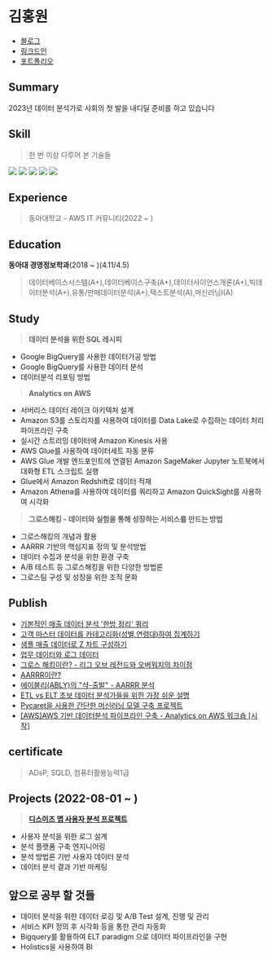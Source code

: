 # 김홍원

- [블로그](https://khw742002.tistory.com/)
- [링크드인](https://www.linkedin.com/in/%ED%99%8D%EC%9B%90-%EA%B9%80-944666243/)
- [포트폴리오](https://endurable-waiter-538.notion.site/Hongwon-s-Portfolio-d66de175156340a7ab543f04981f0946)


## Summary
2023년 데이터 분석가로 사회의 첫 발을 내디딜 준비를 하고 있습니다

## Skill
>한 번 이상 다루어 본 기술들
>
<img src="https://img.shields.io/badge/Python-3766AB?style=flat-square&logo=Python&logoColor=white"/></a>
<img src="https://img.shields.io/badge/Pandas-150458?style=flat-square&logo=Pandas&logoColor=white"/></a>
<img src="https://img.shields.io/badge/Numpy-013243?style=flat-square&logo=Numpy&logoColor=white"/></a>
<img src="https://img.shields.io/badge/scikit learn-f7931e?style=flat-square&logo=scikit-learn&logoColor=white"/></a>
<img src="https://img.shields.io/badge/BigQuery-4285F4?style=flat-square&logo=Google Cloud&logoColor=white"/></a>

## Experience
>동아대학교 - AWS IT 커뮤니티(2022 ~ )
## Education
**동아대 경영정보학과**(2018 ~ )(4.11/4.5)
>데이터베이스시스템(A+),데이터베이스구축(A+),데이터사이언스개론(A+),빅데이터분석(A+),유통/판매데이터분석(A+),텍스트분석(A),머신러닝I(A)

## Study
> **데이터 분석을 위한 SQL 레시피**
  - Google BigQuery를 사용한 데이터가공 방법
  - Google BigQuery를 사용한 데이터 분석
  - 데이터분석 리포팅 방법
> **Analytics on AWS**
  - 서버리스 데이터 레이크 아키텍처 설계
  - Amazon S3를 스토리지를 사용하여 데이터를 Data Lake로 수집하는 데이터 처리 파이프라인 구축
  - 실시간 스트리밍 데이터에 Amazon Kinesis 사용
  - AWS Glue를 사용하여 데이터세트 자동 분류
  - AWS Glue 개발 엔드포인트에 연결된 Amazon SageMaker Jupyter 노트북에서 대화형 ETL 스크립트 실행
  - Glue에서 Amazon Redshift로 데이터 적재
  - Amazon Athena를 사용하여 데이터를 쿼리하고 Amazon QuickSight를 사용하여 시각화
> **그로스해킹 - 데이터와 실험을 통해 성장하는 서비스를 만드는 방법**
  - 그로스해킹의 개념과 활용
  - AARRR 기반의 핵심지표 정의 및 분석방법
  - 데이터 수집과 분석을 위한 환경 구축
  - A/B 테스트 등 그로스해킹을 위한 다양한 방법론
  - 그로스팀 구성 및 성장을 위한 조직 문화 

## Publish
- [기본적인 매출 데이터 분석 '한방 정리' 쿼리](https://khw742002.tistory.com/27?category=1006664)
- [고객 마스터 데이터를 카테고리화(성별,연령대)하여 집계하기](https://khw742002.tistory.com/42?category=1006664)
- [샘플 매출 데이터로 Z 차트 구성하기](https://khw742002.tistory.com/28?category=1006664)
- [업무 데이터와 로그 데이터](https://khw742002.tistory.com/13?category=1006663)
- [그로스 해킹이란? - 리그 오브 레전드와 오버워치의 차이점](https://khw742002.tistory.com/40?category=1006663)
- [AARRR이란?](https://khw742002.tistory.com/46?category=1006663)
- [에이블리(ABLY)의 "샥-출발" - AARRR 분석](https://khw742002.tistory.com/47?category=1006663)
- [ETL vs ELT 초보 데이터 분석가들을 위한 가장 쉬운 설명](https://khw742002.tistory.com/31?category=1016894)
- [Pycaret을 사용한 간단한 머신러닝 모델 구축 프로젝트](https://khw742002.tistory.com/41?category=1016895)
- [[AWS]AWS 기반 데이터분석 파이프라인 구축 - Analytics on AWS 워크숍 [시작]](https://khw742002.tistory.com/32?category=1006667)
## certificate
>ADsP, SQLD, 컴퓨터활용능력1급

## Projects (2022-08-01 ~  )
> [**디스이즈 앱 사용자 분석 프로젝트**](https://endurable-waiter-538.notion.site/Team-Page-48a3e31111cb4b799a81297bd3f62111)
- 사용자 분석을 위한 로그 설계
- 분석 플랫폼 구축 엔지니어링
- 분석 방법론 기반 사용자 데이터 분석
- 데이터 분석 결과 기반 마케팅 

## 앞으로 공부 할 것들
- 데이터 분석을 위한 데이터 로깅 및 A/B Test 설계, 진행 및 관리
- 서비스 KPI 정의 후 시각화 등을 통한 관리 자동화
- Bigquery를 활용하여 ELT paradigm 으로 데이터 파이프라인을 구현
- Holistics을 사용하여 BI

